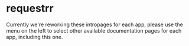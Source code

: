 # requestrr

Currently we're reworking these intropages for each app, please use the menu on the left to select other available documentation pages for each app, including this one.
